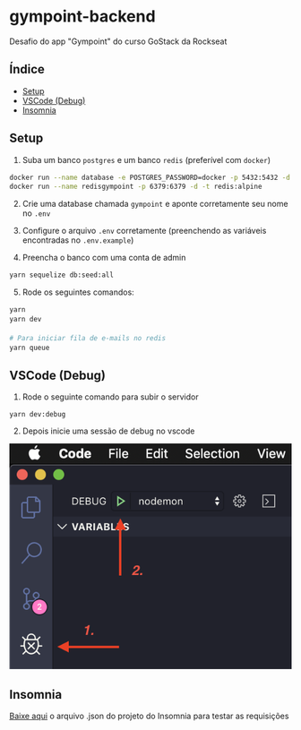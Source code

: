 # gympoint-backend
Desafio do app "Gympoint" do curso GoStack da Rockseat

## Índice
- [Setup](#setup)
- [VSCode (Debug)](#vscode-debug)
- [Insomnia](#Insomnia)

## Setup
1. Suba um banco `postgres` e um banco `redis` (preferível com `docker`)
```bash
docker run --name database -e POSTGRES_PASSWORD=docker -p 5432:5432 -d postgres:11
docker run --name redisgympoint -p 6379:6379 -d -t redis:alpine
```

2. Crie uma database chamada `gympoint` e aponte corretamente seu nome no `.env`

3. Configure o arquivo `.env` corretamente (preenchendo as variáveis encontradas no `.env.example`)

4. Preencha o banco com uma conta de admin
```bash
yarn sequelize db:seed:all
```

5. Rode os seguintes comandos:
```bash
yarn
yarn dev

# Para iniciar fila de e-mails no redis
yarn queue
```

## VSCode (Debug)

1. Rode o seguinte comando para subir o servidor
```
yarn dev:debug
```

2. Depois inicie uma sessão de debug no vscode

![VSCode debug](docs/debug.png)

## Insomnia
[Baixe aqui](https://raw.githubusercontent.com/santospatrick/gympoint-backend/master/json/Insomnia_2019-10-19.json) o arquivo .json do projeto do Insomnia para testar as requisições
